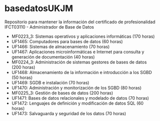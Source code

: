 # basedatosUKJM
Repositorio para mantener la información del certificado de profesionalidad IFCT03110 - Administrador de Base de Datos
* MF0223_3: Sistemas operativos y aplicaciones informáticas (170 horas) 
 * UF1465: Computadores para bases de datos (60 horas) 
 * UF1466: Sistemas de almacenamiento (70 horas) 
 * UF1467: Aplicaciones microinformáticas e Internet para consulta y generación de documentación (40 horas) 
* MF0224_3: Administración de sistemas gestores de bases de datos (200 horas) 
 * UF1468: Almacenamiento de la información e introducción a los SGBD (50 horas) 
 * UF1469: SGDB e instalación (70 horas) 
 * UF1470: Administración y monitorización de los SGBD (80 horas) 
* MF0225_3: Gestión de bases de datos (200 horas) 
 * UF1471: Bases de datos relacionales y modelado de datos (70 horas) 
 * UF1472: Lenguajes de definición y modificación de datos SQL (60 horas) 
  * UF1473: Salvaguarda y seguridad de los datos (70 horas)
